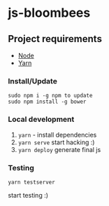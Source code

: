 # js-bloombees

## Project requirements

 - [Node](https://nodejs.org/en/)
 - [Yarn](https://yarnpkg.com/)

### Install/Update
```
sudo npm i -g npm to update 
sudo npm install -g bower
```

### Local development
 1. `yarn` - install dependencies
 2. `yarn serve` start hacking :)
 3. `yarn deploy` generate final js
 
### Testing
```
yarn testserver
```
start testing :)
